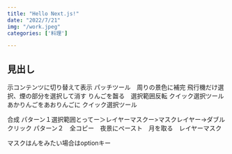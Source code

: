 ```yaml
---
title: "Hello Next.js!"
date: "2022/7/21"
img: "/work.jpeg"
categories: ['料理']

---
```


## 見出し

示コンテンツに切り替えて表示
パッチツール　周りの景色に補完
飛行機だけ選択、煙の部分を選択して消す
りんごを齧る　選択範囲反転 クイック選択ツール
あかりんごをあおりんごに クイック選択ツール


合成
パターン１選択範囲とってー＞レイヤーマスクー>マスクレイヤー→ダブルクリック
パターン２　全コピー　夜景にペースト　月を取る　レイヤーマスク

マスクはんをみたい場合はoptionキー